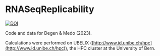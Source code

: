 # RNASeqReplicability

[![DOI](https://zenodo.org/badge/665607063.svg)](https://zenodo.org/badge/latestdoi/665607063)

Code and data for Degen &amp; Medo (2023).

Calculations were performed on UBELIX ([http://www.id.unibe.ch/hpc](http://www.id.unibe.ch/hpc)), the HPC cluster at the University of Bern.
